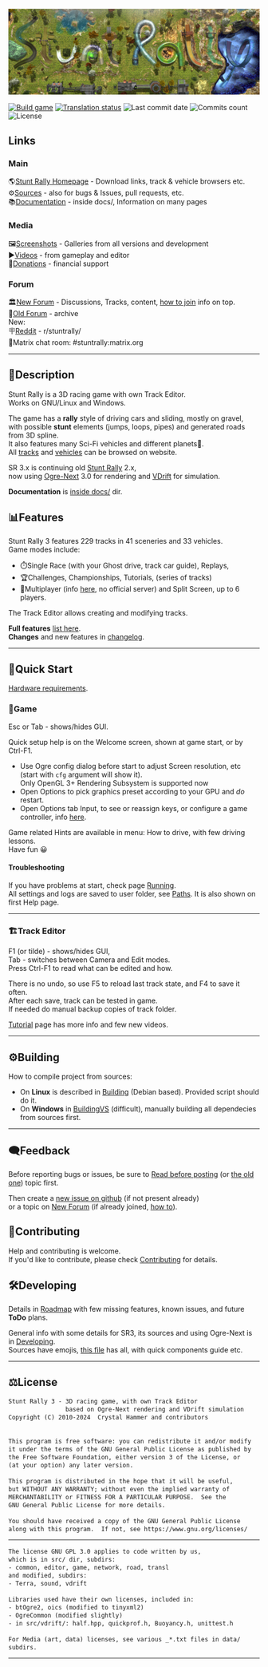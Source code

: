 ![](/data/hud/stuntrally-logo.jpg)

[![Build game](https://github.com/stuntrally/stuntrally3/actions/workflows/build-game.yml/badge.svg)](https://github.com/stuntrally/stuntrally3/actions/workflows/build-game.yml)
[![Translation status](https://hosted.weblate.org/widget/stunt-rally-3/stunt-rally-3/svg-badge.svg)](https://hosted.weblate.org/engage/stunt-rally-3/)
![Last commit date](https://flat.badgen.net/github/last-commit/stuntrally/stuntrally3)
![Commits count](https://flat.badgen.net/github/commits/stuntrally/stuntrally3)
![License](https://flat.badgen.net/github/license/stuntrally/stuntrally3)

## Links

### Main
🌎[Stunt Rally Homepage](https://stuntrally.tuxfamily.org/) - Download links, track & vehicle browsers etc.  
⚙️[Sources](https://github.com/stuntrally/stuntrally3/) - also for bugs & Issues, pull requests, etc.  
📚[Documentation](https://github.com/stuntrally/stuntrally3/blob/main/docs/_menu.md) - inside docs/, Information on many pages  

### Media
🖼️[Screenshots](https://stuntrally.tuxfamily.org/gallery) - Galleries from all versions and development  
▶️[Videos](https://www.youtube.com/user/TheCrystalHammer) - from gameplay and editor  
💜[Donations](https://cryham.tuxfamily.org/donate/) - financial support

### Forum
🏛️[New Forum](https://groups.f-hub.org/stunt-rally/) - Discussions, Tracks, content, [how to join](https://groups.f-hub.org/d/2ftpShKs/) info on top.  
📜[Old Forum](https://forum.freegamedev.net/viewforum.php?f=77) - archive  
New:  
🪧[Reddit](https://www.reddit.com/r/stuntrally/) - r/stuntrally/  
💬Matrix chat room: #stuntrally:matrix.org  

------------------------------------------------------------------------------

## 📄Description

Stunt Rally is a 3D racing game with own Track Editor.  
Works on GNU/Linux and Windows.  

The game has a **rally** style of driving cars and sliding, mostly on gravel,  
with possible **stunt** elements (jumps, loops, pipes) and generated roads from 3D spline.  
It also features many Sci-Fi vehicles and different planets🌌.  
All [tracks](https://stuntrally.tuxfamily.org/tracks3) and [vehicles](https://stuntrally.tuxfamily.org/cars) can be browsed on website.

SR 3.x is continuing old [Stunt Rally](https://github.com/stuntrally/stuntrally) 2.x,  
now using [Ogre-Next](https://github.com/OGRECave/ogre-next) 3.0 for rendering and [VDrift](https://github.com/VDrift/vdrift) for simulation.

**Documentation** is [inside docs/](docs/_menu.md) dir.

## 📊Features

Stunt Rally 3 features 229 tracks in 41 sceneries and 33 vehicles.  
Game modes include:
* ⏱️Single Race (with your Ghost drive, track car guide), Replays,
* 🏆Challenges, Championships, Tutorials, (series of tracks)
* 👥Multiplayer (info [here](docs/multiplayer.md), no official server) and Split Screen, up to 6 players.  

The Track Editor allows creating and modifying tracks.  

**Full features** [list here](docs/Features.md).  
**Changes** and new features in [changelog](docs/Changelog.md).  

------------------------------------------------------------------------------

## 🚀Quick Start

[Hardware requirements](docs/Running.md#hardware-requirements).

### 🚗Game

Esc or Tab - shows/hides GUI.

Quick setup help is on the Welcome screen, shown at game start, or by Ctrl-F1.  
- Use Ogre config dialog before start to adjust Screen resolution, etc (start with `cfg` argument will show it).  
  Only OpenGL 3+ Rendering Subsystem is supported now
- Open Options to pick graphics preset according to your GPU and *do* restart.  
- Open Options tab Input, to see or reassign keys, or configure a game controller, info [here](docs/Running.md#input).  

Game related Hints are available in menu: How to drive, with few driving lessons.  
Have fun 😀

#### Troubleshooting

If you have problems at start, check page [Running](docs/Running.md).  
All settings and logs are saved to user folder, see [Paths](docs/Paths.md). It is also shown on first Help page.

------------------------------------------------------------------------------

### 🏗️Track Editor

F1 (or tilde) - shows/hides GUI,  
Tab - switches between Camera and Edit modes.  
Press Ctrl-F1 to read what can be edited and how.  

There is no undo, so use F5 to reload last track state, and F4 to save it often.  
After each save, track can be tested in game.  
If needed do manual backup copies of track folder.

[Tutorial](docs/Editor.md) page has more info and few new videos.  


------------------------------------------------------------------------------

## ⚙️Building

How to compile project from sources:  
- On **Linux** is described in [Building](docs/Building.md) (Debian based). Provided script should do it.  
- On **Windows** in [BuildingVS](docs/BuildingVS.md) (difficult), manually building all dependecies from sources first.

------------------------------------------------------------------------------

## 🗨️Feedback

Before reporting bugs or issues, be sure to [Read before posting](https://groups.f-hub.org/d/2ftpShKs/-how-to-post-sr3-info-help-links-about-etc-) (or 
[the old one](https://forum.freegamedev.net/viewtopic.php?f=78&t=3814)) topic first.

Then create a [new issue on github](https://github.com/stuntrally/stuntrally3/issues/new) (if not present already)  
or a topic on [New Forum](https://groups.f-hub.org/stunt-rally/) (if already joined, [how to](https://groups.f-hub.org/d/2ftpShKs/)).

## 🤝Contributing

Help and contributing is welcome.  
If you'd like to contribute, please check [Contributing](docs/Contributing.md) for details.  

## 🛠️Developing

Details in [Roadmap](docs/Roadmap.md) with few missing features, known issues, and future **ToDo** plans.  

General info with some details for SR3, its sources and using Ogre-Next is in [Developing](docs/Developing.md).  
Sources have emojis, [this file](/src/emojis.txt) has all, with quick components guide etc.

------------------------------------------------------------------------------

## ⚖️License

    Stunt Rally 3 - 3D racing game, with own Track Editor
                    based on Ogre-Next rendering and VDrift simulation
    Copyright (C) 2010-2024  Crystal Hammer and contributors


    This program is free software: you can redistribute it and/or modify
    it under the terms of the GNU General Public License as published by
    the Free Software Foundation, either version 3 of the License, or
    (at your option) any later version.

    This program is distributed in the hope that it will be useful,
    but WITHOUT ANY WARRANTY; without even the implied warranty of
    MERCHANTABILITY or FITNESS FOR A PARTICULAR PURPOSE.  See the
    GNU General Public License for more details.

    You should have received a copy of the GNU General Public License
    along with this program.  If not, see https://www.gnu.org/licenses/

------------------------------------------------------------------------------

    The license GNU GPL 3.0 applies to code written by us,
    which is in src/ dir, subdirs:
	- common, editor, game, network, road, transl
	and modified, subdirs:
	- Terra, sound, vdrift

    Libraries used have their own licenses, included in:
	- btOgre2, oics (modified to tinyxml2)
    - OgreCommon (modified slightly)
    - in src/vdrift/: half.hpp, quickprof.h, Buoyancy.h, unittest.h
    
	For Media (art, data) licenses, see various _*.txt files in data/ subdirs.

------------------------------------------------------------------------------
